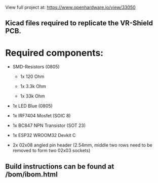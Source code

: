 View full project at:
https://www.openhardware.io/view/33050



## Kicad files required to replicate the VR-Shield PCB. 



# Required components:

* SMD-Resistors (0805)

  * 1x 120 Ohm
  
  * 1x 3.3k Ohm
  
  * 1x 33k Ohm
  
* 1x LED Blue (0805)

* 1x IRF7404 Mosfet (SOIC 8)

* 1x BC847 NPN Transistor (SOT 23)

* 1x ESP32 WROOM32 Devkit C

* 2x 02x08 angled pin header (2.54mm, middle two rows need to be removed to form two 02x03 sockets)



## Build instructions can be found at /bom/ibom.html
